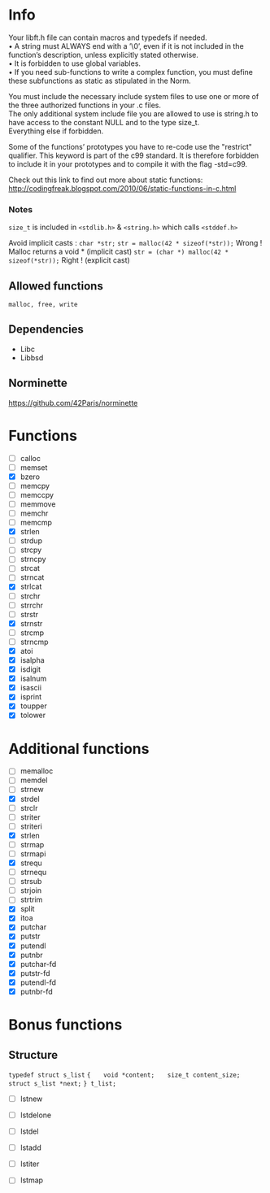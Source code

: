 # Info
Your libft.h file can contain macros and typedefs if needed.  
• A string must ALWAYS end with a ’\0’, even if it is not included in the function’s
description, unless explicitly stated otherwise.  
• It is forbidden to use global variables.  
• If you need sub-functions to write a complex function, you must define these subfunctions as static as stipulated in the Norm.  

You must include the necessary include system files to use one or more of the three
authorized functions in your .c files.  
The only additional system include file you
are allowed to use is string.h to have access to the constant NULL and to the type
size_t.  
Everything else if forbidden.

Some of the functions’ prototypes you have to re-code use the
"restrict" qualifier. This keyword is part of the c99 standard.
It is therefore forbidden to include it in your prototypes and to
compile it with the flag -std=c99.

Check out this link to find out more about static functions:
http://codingfreak.blogspot.com/2010/06/static-functions-in-c.html

### Notes

`size_t` is included in `<stdlib.h>` & `<string.h>` which calls `<stddef.h>`

Avoid implicit casts :
`char *str;`
`str = malloc(42 * sizeof(*str));`  Wrong ! Malloc returns a void * (implicit cast)
`str = (char *) malloc(42 * sizeof(*str));`  Right ! (explicit cast)

## Allowed functions

`malloc, free, write`

## Dependencies

- Libc
- Libbsd

## Norminette

https://github.com/42Paris/norminette

# Functions

- [ ] calloc
- [ ] memset
- [x] bzero
- [ ] memcpy
- [ ] memccpy
- [ ] memmove
- [ ] memchr
- [ ] memcmp
- [x] strlen
- [ ] strdup
- [ ] strcpy
- [ ] strncpy
- [ ] strcat
- [ ] strncat
- [x] strlcat
- [ ] strchr
- [ ] strrchr
- [ ] strstr
- [x] strnstr
- [ ] strcmp
- [ ] strncmp
- [x] atoi
- [x] isalpha
- [x] isdigit
- [x] isalnum
- [x] isascii
- [x] isprint
- [x] toupper
- [x] tolower

# Additional functions

- [ ] memalloc
- [ ] memdel
- [ ] strnew
- [x] strdel
- [ ] strclr
- [ ] striter
- [ ] striteri
- [x] strlen
- [ ] strmap
- [ ] strmapi
- [x] strequ
- [ ] strnequ
- [ ] strsub
- [ ] strjoin
- [ ] strtrim
- [x] split
- [x] itoa
- [x] putchar
- [x] putstr
- [x] putendl
- [x] putnbr
- [x] putchar-fd
- [x] putstr-fd
- [x] putendl-fd
- [x] putnbr-fd

# Bonus functions

## Structure

`typedef struct s_list`
`{`
`	void *content;`
`	size_t content_size;`
`	struct s_list *next;`
`} t_list;`

- [ ] lstnew
- [ ] lstdelone
- [ ] lstdel
- [ ] lstadd
- [ ] lstiter
- [ ] lstmap

